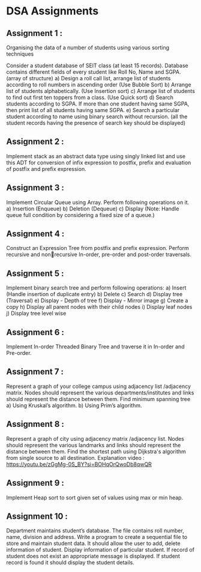 # DSA Assignments

## Assignment 1 : 
Organising the data of a number of students using various sorting techniques


Consider a student database of SEIT class (at least 15 records). Database contains different fields of 
every student like Roll No, Name and SGPA.(array of structure)
a) Design a roll call list, arrange list of students according to roll numbers in ascending order (Use 
Bubble Sort)
b) Arrange list of students alphabetically. (Use Insertion sort)
c) Arrange list of students to find out first ten toppers from a class. (Use Quick sort)
d) Search students according to SGPA. If more than one student having same SGPA, then print list 
of all students having same SGPA.
e) Search a particular student according to name using binary search without recursion. (all the student records having the presence of search key should be displayed)


## Assignment 2 :
Implement stack as an abstract data type using singly linked list and use this ADT for conversion of 
infix expression to postfix, prefix and evaluation of postfix and prefix expression.


## Assignment 3 : 
Implement Circular Queue using Array. Perform following operations on it.
a) Insertion (Enqueue)
b) Deletion (Dequeue)
c) Display
(Note: Handle queue full condition by considering a fixed size of a queue.)


## Assignment 4 :
Construct an Expression Tree from postfix and prefix expression. Perform recursive and nonrecursive In-order, pre-order and post-order traversals.

## Assignment 5 :
Implement binary search tree and perform following operations:
a) Insert (Handle insertion of duplicate entry)
b) Delete
c) Search
d) Display tree (Traversal)
e) Display - Depth of tree
f) Display - Mirror image
g) Create a copy
h) Display all parent nodes with their child nodes
i) Display leaf nodes
j) Display tree level wise

## Assignment 6 : 
Implement In-order Threaded Binary Tree and traverse it in In-order and Pre-order.

## Assignment 7 : 
Represent a graph of your college campus using adjacency list /adjacency matrix. Nodes should 
represent the various departments/institutes and links should represent the distance between them. 
Find minimum spanning tree
a) Using Kruskal’s algorithm.
b) Using Prim’s algorithm.

## Assignment 8 : 
Represent a graph of city using adjacency matrix /adjacency list. Nodes should represent the various landmarks and links should represent the distance between them. Find the shortest path using 
Dijkstra's algorithm from single source to all destination.
Explanation video : https://youtu.be/zGgMg-0S_BY?si=BOHqOrQwoDb8qwQR

## Assignment 9 :
Implement Heap sort to sort given set of values using max or min heap.

## Assignment 10 :
Department maintains student’s database. The file contains roll number, name, division and address. 
Write a program to create a sequential file to store and maintain student data. It should allow the 
user to add, delete information of student. Display information of particular student. If record of 
student does not exist an appropriate message is displayed. If student record is found it should 
display the student details.

